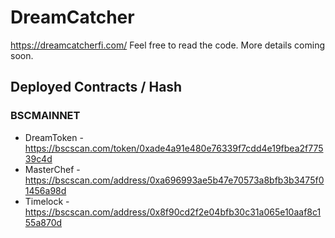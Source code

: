# DreamCatcher

https://dreamcatcherfi.com/ Feel free to read the code. More details coming soon.

## Deployed Contracts / Hash

### BSCMAINNET

- DreamToken - https://bscscan.com/token/0xade4a91e480e76339f7cdd4e19fbea2f77539c4d
- MasterChef - https://bscscan.com/address/0xa696993ae5b47e70573a8bfb3b3475f01456a98d
- Timelock - https://bscscan.com/address/0x8f90cd2f2e04bfb30c31a065e10aaf8c155a870d
